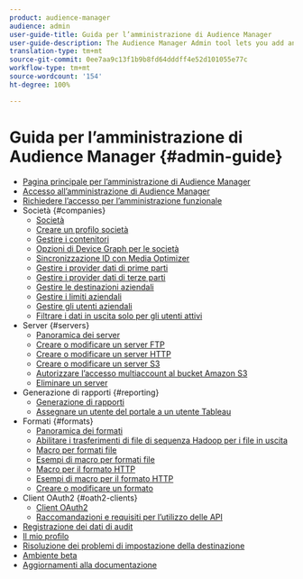 ```yaml
---
product: audience-manager
audience: admin
user-guide-title: Guida per l’amministrazione di Audience Manager
user-guide-description: The Audience Manager Admin tool lets you add and configure companies, servers, reports, formats, and users. You can also view or edit your personal profile.
translation-type: tm+mt
source-git-commit: 0ee7aa9c13f1b9b8fd64dddff4e52d101055e77c
workflow-type: tm+mt
source-wordcount: '154'
ht-degree: 100%

---
```



# Guida per l’amministrazione di Audience Manager {#admin-guide}

+ [Pagina principale per l’amministrazione di Audience Manager](admin-home.md)
+ [Accesso all’amministrazione di Audience Manager](admin-login.md)
+ [Richiedere l’accesso per l’amministrazione funzionale](admin-access.md)
+ Società {#companies}
   + [Società](companies/admin-companies-overview.md)
   + [Creare un profilo società](companies/admin-manage-company-profiles.md)
   + [Gestire i contenitori](companies/admin-manage-containers.md)
   + [Opzioni di Device Graph per le società](companies/admin-device-graph-options.md)
   + [Sincronizzazione ID con Media Optimizer](companies/admin-amo-sync.md)
   + [Gestire i provider dati di prime parti](companies/admin-first-party-providers.md)
   + [Gestire i provider dati di terze parti](companies/admin-third-party-providers.md)
   + [Gestire le destinazioni aziendali](companies/admin-manage-company-destinations.md)
   + [Gestire i limiti aziendali](companies/admin-company-limits.md)
   + [Gestire gli utenti aziendali](companies/admin-manage-company-users.md)
   + [Filtrare i dati in uscita solo per gli utenti attivi](companies/outbound-active-user-filter.md)
+ Server {#servers}
   + [Panoramica dei server](admin-servers/admin-servers.md)
   + [Creare o modificare un server FTP](admin-servers/create-ftp-server.md)
   + [Creare o modificare un server HTTP](admin-servers/create-http-server.md)
   + [Creare o modificare un server S3](admin-servers/create-s3-server.md)
   + [Autorizzare l’accesso multiaccount al bucket Amazon S3](admin-servers/admin-authorize-s3-cross-bucket.md)
   + [Eliminare un server](admin-servers/admin-delete-server.md)
+ Generazione di rapporti {#reporting}
   + [Generazione di rapporti](admin-reporting/admin-reporting-overview.md)
   + [Assegnare un utente del portale a un utente Tableau](admin-reporting/admin-assign-tableau-user.md)
+ Formati {#formats}
   + [Panoramica dei formati](formats/formats.md)
   + [Abilitare i trasferimenti di file di sequenza Hadoop per i file in uscita](formats/enable-outbound-seq.md)
   + [Macro per formati file](formats/file-formats.md)
   + [Esempi di macro per formati file](formats/file-format-examples.md)
   + [Macro per il formato HTTP](formats/web-formats.md)
   + [Esempi di macro per il formato HTTP](formats/web-format-examples.md)
   + [Creare o modificare un formato](formats/admin-create-format.md)
+ Client OAuth2 {#oath2-clients}
   + [Client OAuth2](admin-oauth2/admin-oauth2-create-edit.md)
   + [Raccomandazioni e requisiti per l’utilizzo delle API](admin-oauth2/aam-admin-api-requirements.md)
+ [Registrazione dei dati di audit](admin-audit-logging.md)
+ [Il mio profilo](admin-my-profile.md)
+ [Risoluzione dei problemi di impostazione della destinazione](admin-destination-troubleshooting.md)
+ [Ambiente beta](admin-beta-environment.md)
+ [Aggiornamenti alla documentazione](admin-doc-updates.md)
